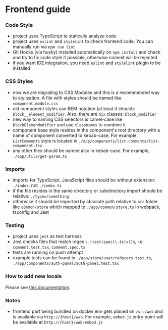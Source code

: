# Frontend guide

### Code Style

* project uses TypeScript to statically analyze code
* project uses `eslint` and `stylelint` to check frontend code. You can manually run via `npm run lint`
* Git Hooks (via husky) installed automatically on `npm install` and check and try to fix code style if possible, otherwise commit will be rejected
* if you want IDE integration, you need `eslint` and `stylelint` plugin to be installed

### CSS Styles

* now we are migrating to CSS Modules and this is a recommended way to stylization. A file with styles should be named like `component.module.css`
* old component styles use BEM notation (at least it should): `block__element_modifier`. Also, there are `mix` classes: `block_modifier`
* new way to naming CSS selectors is camel-case like `blockElemenModifier` and use `classnames` to combine it
* component base style resides in the component's root directory with a name of component converted to kebab-case. For example, `ListComments` style is located in `./app/components/list-comments/list-component.tsx`
* any other files should be named also in kebab-case. For example, `./app/utils/get-param.ts`

### Imports

* imports for TypeScript, JavaScript files should be without extension: `./index`, not `./index.ts`
* if the file resides in the same directory or subdirectory import should be relative: `./types/something`
* otherwise it should be imported by absolute path relative to `src` folder like `common/store` which mapped to `./app/common/store.ts` in webpack, tsconfig and Jest

### Testing

* project uses `jest` as test harness
* Jest checks files that match regex `\.(test|spec)\.ts(x?)$`, i.e. `comment.test.tsx`, `comment.spec.ts`
* tests are running on push attempt
* example tests can be found in `./app/store/user/reducers.test.ts`, `./app/components/auth-panel/auth-panel.test.tsx`

### How to add new locale

Please see [this documentation](/site/src/docs/contributing/translations/index.md).

### Notes

* frontend part being bundled on docker env gets placed on `/src/web` and is available via `http://{host}/web`. For example, `embed.js` entry point will be available at `http://{host}/web/embed.js`
